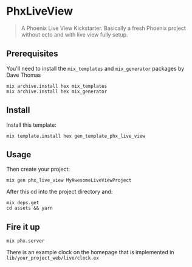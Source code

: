 # PhxLiveView

> A Phoenix Live View Kickstarter. Basically a fresh Phoenix project without ecto and with live view fully setup.


## Prerequisites

You'll need to install the `mix_templates` and `mix_generator` packages by Dave Thomas

```
mix archive.install hex mix_templates
mix archive.install hex mix_generator
```

## Install

Install this template:

```
mix template.install hex gen_template_phx_live_view
```

## Usage

Then create your project:
```
mix gen phx_live_view MyAwesomeLiveViewProject
```

After this cd into the project directory and:
```
mix deps.get
cd assets && yarn
```

## Fire it up

```
mix phx.server
```

There is an example clock on the homepage that is implemented in `lib/your_project_web/live/clock.ex`
